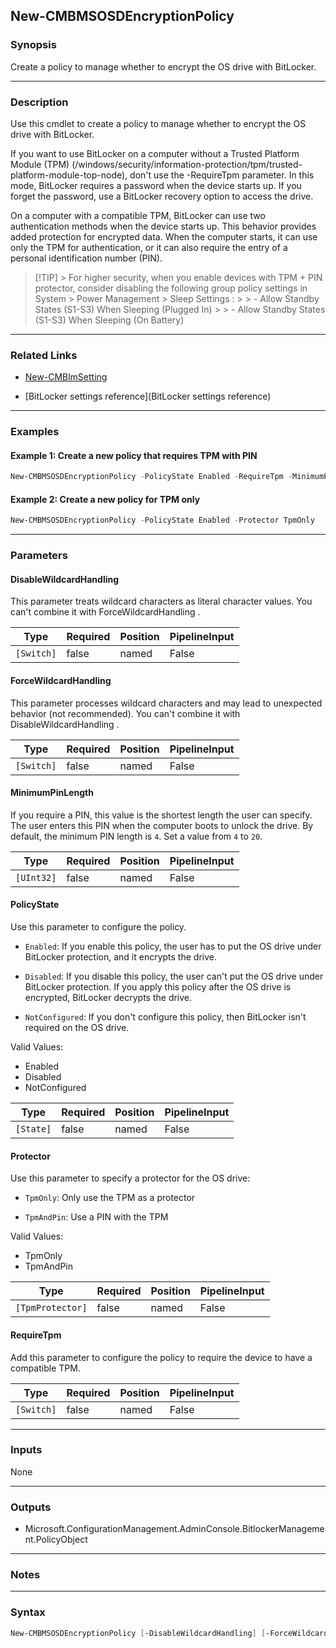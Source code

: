 New-CMBMSOSDEncryptionPolicy
----------------------------




### Synopsis
Create a policy to manage whether to encrypt the OS drive with BitLocker.



---


### Description

Use this cmdlet to create a policy to manage whether to encrypt the OS drive with BitLocker.



If you want to use BitLocker on a computer without a Trusted Platform Module (TPM) (/windows/security/information-protection/tpm/trusted-platform-module-top-node), don't use the -RequireTpm parameter. In this mode, BitLocker requires a password when the device starts up. If you forget the password, use a BitLocker recovery option to access the drive.



On a computer with a compatible TPM, BitLocker can use two authentication methods when the device starts up. This behavior provides added protection for encrypted data. When the computer starts, it can use only the TPM for authentication, or it can also require the entry of a personal identification number (PIN).



> [!TIP] > For higher security, when you enable devices with TPM + PIN protector, consider disabling the following group policy settings in System > Power Management > Sleep Settings : > > - Allow Standby States (S1-S3) When Sleeping (Plugged In) > > - Allow Standby States (S1-S3) When Sleeping (On Battery)



---


### Related Links
* [New-CMBlmSetting](New-CMBlmSetting)



* [BitLocker settings reference](BitLocker settings reference)





---


### Examples
#### Example 1: Create a new policy that requires TPM with PIN
```PowerShell
New-CMBMSOSDEncryptionPolicy -PolicyState Enabled -RequireTpm -MinimumPinLength 16 -Protector TpmAndPin
```

#### Example 2: Create a new policy for TPM only
```PowerShell
New-CMBMSOSDEncryptionPolicy -PolicyState Enabled -Protector TpmOnly
```



---


### Parameters
#### **DisableWildcardHandling**

This parameter treats wildcard characters as literal character values. You can't combine it with ForceWildcardHandling .






|Type      |Required|Position|PipelineInput|
|----------|--------|--------|-------------|
|`[Switch]`|false   |named   |False        |



#### **ForceWildcardHandling**

This parameter processes wildcard characters and may lead to unexpected behavior (not recommended). You can't combine it with DisableWildcardHandling .






|Type      |Required|Position|PipelineInput|
|----------|--------|--------|-------------|
|`[Switch]`|false   |named   |False        |



#### **MinimumPinLength**

If you require a PIN, this value is the shortest length the user can specify. The user enters this PIN when the computer boots to unlock the drive. By default, the minimum PIN length is `4`. Set a value from `4` to `20`.






|Type      |Required|Position|PipelineInput|
|----------|--------|--------|-------------|
|`[UInt32]`|false   |named   |False        |



#### **PolicyState**

Use this parameter to configure the policy.


* `Enabled`: If you enable this policy, the user has to put the OS drive under BitLocker protection, and it encrypts the drive.


* `Disabled`: If you disable this policy, the user can't put the OS drive under BitLocker protection. If you apply this policy after the OS drive is encrypted, BitLocker decrypts the drive.


* `NotConfigured`: If you don't configure this policy, then BitLocker isn't required on the OS drive.



Valid Values:

* Enabled
* Disabled
* NotConfigured






|Type     |Required|Position|PipelineInput|
|---------|--------|--------|-------------|
|`[State]`|false   |named   |False        |



#### **Protector**

Use this parameter to specify a protector for the OS drive:


* `TpmOnly`: Only use the TPM as a protector


* `TpmAndPin`: Use a PIN with the TPM



Valid Values:

* TpmOnly
* TpmAndPin






|Type            |Required|Position|PipelineInput|
|----------------|--------|--------|-------------|
|`[TpmProtector]`|false   |named   |False        |



#### **RequireTpm**

Add this parameter to configure the policy to require the device to have a compatible TPM.






|Type      |Required|Position|PipelineInput|
|----------|--------|--------|-------------|
|`[Switch]`|false   |named   |False        |





---


### Inputs
None





---


### Outputs
* Microsoft.ConfigurationManagement.AdminConsole.BitlockerManagement.PolicyObject






---


### Notes




---


### Syntax
```PowerShell
New-CMBMSOSDEncryptionPolicy [-DisableWildcardHandling] [-ForceWildcardHandling] [-MinimumPinLength <UInt32>] [-PolicyState {Enabled | Disabled | NotConfigured}] [-Protector {TpmOnly | TpmAndPin}] [-RequireTpm] [<CommonParameters>]
```
